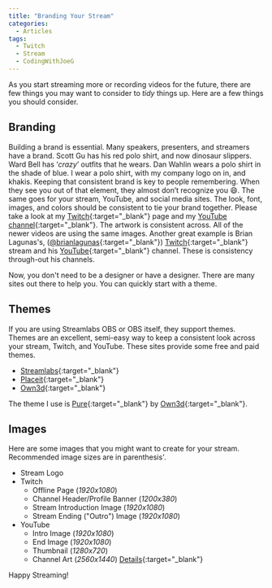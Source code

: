 ```yaml
---
title: "Branding Your Stream"
categories:
  - Articles
tags:
  - Twitch
  - Stream
  - CodingWithJoeG
---
```

As you start streaming more or recording videos for the future, there are few things you may want to consider to *tidy* things up.  Here are a few things you should consider.

## Branding

Building a brand is essential. Many speakers, presenters, and streamers have a brand. Scott Gu has his red polo shirt, and now dinosaur slippers. Ward Bell has ‘*crazy*’ outfits that he wears. Dan Wahlin wears a polo shirt in the shade of blue. I wear a polo shirt, with my company logo on in, and khakis. Keeping that consistent brand is key to people remembering. When they see you out of that element, they almost don’t recognize you :smile:. The same goes for your stream, YouTube, and social media sites. The look, font, images, and colors should be consistent to tie your brand together. Please take a look at my [Twitch](https://www.twitch.tv/jguadagno){:target="_blank"} page and my [YouTube channel](https://jjg.me/youtube){:target="_blank"}.  The artwork is consistent across.  All of the newer videos are using the same images. Another great example is Brian Lagunas's, ([@brianlagunas](https://twitter.com/brianlagunas){:target="_blank"}) [Twitch](https://www.twitch.tv/brianlagunas){:target="_blank"} stream and his [YouTube](https://www.youtube.com/brianlagunas){:target="_blank"} channel. These is consistency through-out his channels.

Now, you don't need to be a designer or have a designer.  There are many sites out there to help you.  You can quickly start with a theme.

## Themes

If you are using Streamlabs OBS or OBS itself, they support themes.  Themes are an excellent, semi-easy way to keep a consistent look across your stream, Twitch, and YouTube.  These sites provide some free and paid themes.

* [Streamlabs](https://streamlabs.com/themes){:target="_blank"}
* [Placeit](https://placeit.net/twitch-templates){:target="_blank"}
* [Own3d](https://www.own3d.tv/shop/twitch-stream-overlays-templates/){:target="_blank"}

The theme I use is [Pure](https://www.own3d.tv/product/pure-series-package/){:target="_blank"} by [Own3d](https://www.own3d.tv){:target="_blank"}.

## Images

Here are some images that you might want to create for your stream.  Recommended image sizes are in parenthesis'.

* Stream Logo
* Twitch
  * Offline Page (*1920x1080*)
  * Channel Header/Profile Banner (*1200x380*)
  * Stream Introduction Image (*1920x1080*)
  * Stream Ending ("Outro") Image (*1920x1080*)
* YouTube
  * Intro Image (*1920x1080*)
  * End Image (*1920x1080*)
  * Thumbnail (*1280x720*)
  * Channel Art (*2560x1440*) [Details](https://support.google.com/youtube/answer/2972003?visit_id=637255225946398540-2674606628&p=picker_channel_art&hl=en&rd=1){:target="_blank"}

Happy Streaming!
